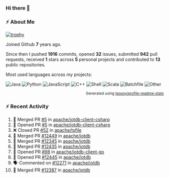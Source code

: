 ### Hi there 👋

### :zap: About Me

[![trophy](https://github-profile-trophy.vercel.app/?username=HTHou&theme=onedark)](https://github.com/ryo-ma/github-profile-trophy)
   
Joined Github **7** years ago.

Since then I pushed **1916** commits, opened **32** issues, submitted **942** pull requests, received **1** stars across **5** personal projects and contributed to **13** public repositories.

Most used languages across my projects:

![Java](https://img.shields.io/static/v1?style=flat-square&label=%E2%A0%80&color=555&labelColor=%23b07219&message=Java%EF%B8%B195.9%25)
![Python](https://img.shields.io/static/v1?style=flat-square&label=%E2%A0%80&color=555&labelColor=%233572A5&message=Python%EF%B8%B10.9%25)
![JavaScript](https://img.shields.io/static/v1?style=flat-square&label=%E2%A0%80&color=555&labelColor=%23f1e05a&message=JavaScript%EF%B8%B10.6%25)
![C++](https://img.shields.io/static/v1?style=flat-square&label=%E2%A0%80&color=555&labelColor=%23f34b7d&message=C%2B%2B%EF%B8%B10.4%25)
![Shell](https://img.shields.io/static/v1?style=flat-square&label=%E2%A0%80&color=555&labelColor=%2389e051&message=Shell%EF%B8%B10.4%25)
![Scala](https://img.shields.io/static/v1?style=flat-square&label=%E2%A0%80&color=555&labelColor=%23c22d40&message=Scala%EF%B8%B10.3%25)
![Batchfile](https://img.shields.io/static/v1?style=flat-square&label=%E2%A0%80&color=555&labelColor=%23C1F12E&message=Batchfile%EF%B8%B10.2%25)
![Other](https://img.shields.io/static/v1?style=flat-square&label=%E2%A0%80&color=555&labelColor=%23ededed&message=Other%EF%B8%B10.8%25)

<p align="right"><sub>Generated using <a href="https://github.com/marketplace/actions/profile-readme-stats">teoxoy/profile-readme-stats</a></sub></p>


<!--![](https://github.com/HTHou/HTHou/blob/output/github-contribution-grid-snake.svg)-->

<!--![Haonan Hou's github stats](https://github-readme-stats.vercel.app/api?username=HTHou&count_private=true&show_icons=true&theme=onedark)-->

<!--![Haonan Hou's wakatime stats](https://github-readme-stats.vercel.app/api/wakatime?username=HTHou&layout=compact&theme=onedark)-->

<!--![Top Langs](https://github-readme-stats.vercel.app/api/top-langs/?username=HTHou&theme=onedark&layout=compact)-->

### :zap: Recent Activity
<!--START_SECTION:activity-->
1. 🎉 Merged PR [#5](https://github.com/apache/iotdb-client-csharp/pull/5) in [apache/iotdb-client-csharp](https://github.com/apache/iotdb-client-csharp)
2. 💪 Opened PR [#5](https://github.com/apache/iotdb-client-csharp/pull/5) in [apache/iotdb-client-csharp](https://github.com/apache/iotdb-client-csharp)
3. ❌ Closed PR [#52](https://github.com/apache/tsfile/pull/52) in [apache/tsfile](https://github.com/apache/tsfile)
4. 🎉 Merged PR [#12449](https://github.com/apache/iotdb/pull/12449) in [apache/iotdb](https://github.com/apache/iotdb)
5. 🎉 Merged PR [#12345](https://github.com/apache/iotdb/pull/12345) in [apache/iotdb](https://github.com/apache/iotdb)
6. 🎉 Merged PR [#12435](https://github.com/apache/iotdb/pull/12435) in [apache/iotdb](https://github.com/apache/iotdb)
7. 💪 Opened PR [#98](https://github.com/apache/iotdb-client-go/pull/98) in [apache/iotdb-client-go](https://github.com/apache/iotdb-client-go)
8. 💪 Opened PR [#12445](https://github.com/apache/iotdb/pull/12445) in [apache/iotdb](https://github.com/apache/iotdb)
9. 🗣 Commented on [#12271](https://github.com/apache/iotdb/pull/12271#issuecomment-2081494979) in [apache/iotdb](https://github.com/apache/iotdb)
10. 🎉 Merged PR [#12387](https://github.com/apache/iotdb/pull/12387) in [apache/iotdb](https://github.com/apache/iotdb)
<!--END_SECTION:activity-->

<!--
**HTHou/HTHou** is a ✨ _special_ ✨ repository because its `README.md` (this file) appears on your GitHub profile.

Here are some ideas to get you started:

- 🔭 I’m currently working on ...
- 🌱 I’m currently learning ...
- 👯 I’m looking to collaborate on ...
- 🤔 I’m looking for help with ...
- 💬 Ask me about ...
- 📫 How to reach me: ...
- 😄 Pronouns: ...
- ⚡ Fun fact: ...
-->

